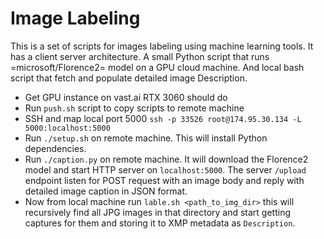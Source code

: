 # Image Labeling

 This is a set of scripts for images labeling using machine learning tools. It has a client server architecture. A small Python script that runs =microsoft/Florence2= model on a GPU cloud machine. And local bash script that fetch and populate detailed image Description.

- Get GPU instance on vast.ai RTX 3060 should do
- Run `push.sh` script to copy scripts to remote machine
- SSH and map local port 5000 `ssh -p 33526 root@174.95.30.134 -L 5000:localhost:5000`
- Run `./setup.sh` on remote machine. This will install Python dependencies.
- Run `./caption.py` on remote machine. It will download the Florence2 model and start HTTP server on `localhost:5000`. The server `/upload` endpoint listen for POST request with an image body and reply with detailed image caption in JSON format.
- Now from local machine run `lable.sh <path_to_img_dir>` this will recursively find all JPG images in that directory and start getting captures for them and storing it to XMP metadata  as `Description`.